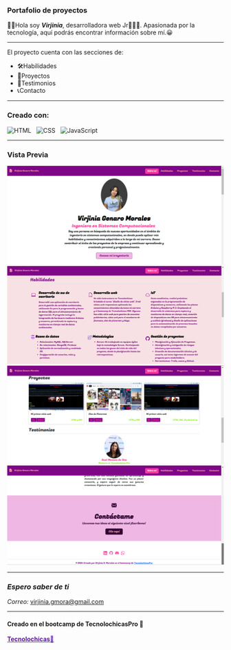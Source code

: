 ### Portafolio de proyectos
👋🏽Hola soy ***Virjinia***, desarrolladora web Jr👩🏽‍💻. Apasionada por la tecnología, aquí podrás encontrar información sobre mí.😀

________
El proyecto cuenta con las secciones de:
- 🛠️Habilidades
- 📂Proyectos
- 💬Testimonios
- 📞Contacto
____

### Creado con:

  <img src="https://img.shields.io/badge/HTML5-E34F26?style=for-the-badge&logo=html5&logoColor=white" alt="HTML" />&nbsp;&nbsp;
  <img src="https://img.shields.io/badge/CSS3-1572B6?style=for-the-badge&logo=css3&logoColor=white" alt="CSS" />&nbsp;&nbsp;
  <img src="https://img.shields.io/badge/JavaScript-323330?style=for-the-badge&logo=javascript&logoColor=F7DF1E" alt="JavaScript" />&nbsp;&nbsp;
  ______
### Vista Previa
  ![Proyecto](assets/Cap1.png)
  ![Proyecto](assets/Cap2.png)
  ![Proyecto](assets/Cap3.png)
  ![Proyecto](assets/Cap4.png)
______
### *Espero saber de ti*
*Correo:* [virjinia.gmora@gmail.com]()
_______
#### Creado en el bootcamp de TecnolochicasPro 💟
<a href="https://tecnolochicas.mx/" style="color: #5A1B9A;">**Tecnolochicas💜**</a>